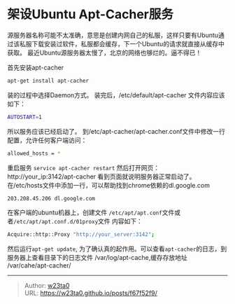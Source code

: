 # 架设Ubuntu Apt-Cacher服务


源服务器名称可能不太准确，意思是创建内网自己的私服，这样只要有Ubuntu通过该私服下载安装过软件，私服都会缓存，下一个Ubuntu的请求就直接从缓存中获取。
最近Ubuntu源服务器太慢了，北京的网络也够烂的。逼不得已！

首先安装apt-cacher

```bash
apt-get install apt-cacher
```
装的过程中选择Daemon方式。 装完后，/etc/default/apt-cacher 文件内容应该如下：

```bash
AUTOSTART=1
```
所以服务应该已经启动了。 到/etc/apt-cacher/apt-cacher.conf文件中修改一行配置，允许任何客户端访问：

```bash
allowed_hosts = *
```
重启服务 `service apt-cacher restart`
然后打开网页：http://your_ip:3142/apt-cacher
看到页面就说明服务器正常启动了。
在/etc/hosts文件中添加一行，可以帮助找到chrome依赖的dl.google.com

```bash
203.208.45.206 dl.google.com
```
在客户端的ubuntu机器上，创建文件 `/etc/apt/apt.conf`文件或者`/etc/apt/apt.conf.d/01proxy`文件
内容如下：

```bash
Acquire::http::Proxy "http://your_server:3142";
```
然后运行`apt-get update`, 为了确认真的起作用。可以查看`apt-cacher`的日志，到服务器上查看目录下的日志文件 /var/log/apt-cache,缓存存放地址 /var/cahe/apt-cacher/


---

> Author: [w23ta0](https://github.com/w23ta0)  
> URL: https://w23ta0.github.io/posts/f67f52f9/  

